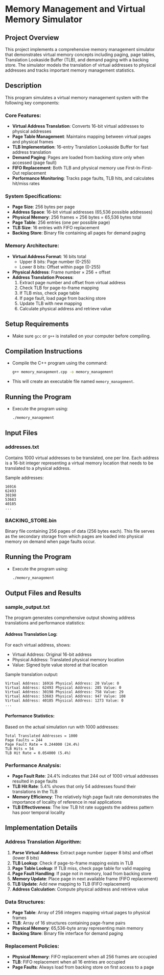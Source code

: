 # Memory Management and Virtual Memory Simulator

## Project Overview
This project implements a comprehensive memory management simulator that demonstrates virtual memory concepts including paging, page tables, Translation Lookaside Buffer (TLB), and demand paging with a backing store. The simulator models the translation of virtual addresses to physical addresses and tracks important memory management statistics.

## Description
This program simulates a virtual memory management system with the following key components:

### Core Features:
- **Virtual Address Translation**: Converts 16-bit virtual addresses to physical addresses
- **Page Table Management**: Maintains mapping between virtual pages and physical frames
- **TLB Implementation**: 16-entry Translation Lookaside Buffer for fast address translation
- **Demand Paging**: Pages are loaded from backing store only when accessed (page fault)
- **FIFO Replacement**: Both TLB and physical memory use First-In-First-Out replacement
- **Performance Monitoring**: Tracks page faults, TLB hits, and calculates hit/miss rates

### System Specifications:
- **Page Size**: 256 bytes per page
- **Address Space**: 16-bit virtual addresses (65,536 possible addresses)
- **Physical Memory**: 256 frames × 256 bytes = 65,536 bytes total
- **Page Table**: 256 entries (one per possible page)
- **TLB Size**: 16 entries with FIFO replacement
- **Backing Store**: Binary file containing all pages for demand paging

### Memory Architecture:
- **Virtual Address Format**: 16 bits total
  - Upper 8 bits: Page number (0-255)
  - Lower 8 bits: Offset within page (0-255)
- **Physical Address**: Frame number × 256 + offset
- **Address Translation Process**:
  1. Extract page number and offset from virtual address
  2. Check TLB for page-to-frame mapping
  3. If TLB miss, check page table
  4. If page fault, load page from backing store
  5. Update TLB with new mapping
  6. Calculate physical address and retrieve value

## Setup Requirements
- Make sure `gcc` or `g++` is installed on your computer before compiling.

## Compilation Instructions
- Compile the C++ program using the command:

  ```bash
  g++ memory_management.cpp -o memory_management
  ```

- This will create an executable file named `memory_management`.

## Running the Program
- Execute the program using:

  ```bash
  ./memory_management
  ```

## Input Files

### addresses.txt
Contains 1000 virtual addresses to be translated, one per line. Each address is a 16-bit integer representing a virtual memory location that needs to be translated to a physical address.

Sample addresses:
```
16916
62493
30198
53683
40185
...
```

### BACKING_STORE.bin
Binary file containing 256 pages of data (256 bytes each). This file serves as the secondary storage from which pages are loaded into physical memory on demand when page faults occur.

## Running the Program
- Execute the program using:

  ```bash
  ./memory_management
  ```

## Output Files and Results

### sample_output.txt
The program generates comprehensive output showing address translations and performance statistics:

#### Address Translation Log:
For each virtual address, shows:
- Virtual Address: Original 16-bit address
- Physical Address: Translated physical memory location  
- Value: Signed byte value stored at that location

Sample translation output:
```
Virtual Address: 16916 Physical Address: 20 Value: 0
Virtual Address: 62493 Physical Address: 285 Value: 0
Virtual Address: 30198 Physical Address: 758 Value: 29
Virtual Address: 53683 Physical Address: 947 Value: 108
Virtual Address: 40185 Physical Address: 1273 Value: 0
...
```

#### Performance Statistics:
Based on the actual simulation run with 1000 addresses:
```
Total Translated Addresses = 1000
Page Faults = 244
Page Fault Rate = 0.244000 (24.4%)
TLB Hits = 54  
TLB Hit Rate = 0.054000 (5.4%)
```

### Performance Analysis:
- **Page Fault Rate**: 24.4% indicates that 244 out of 1000 virtual addresses resulted in page faults
- **TLB Hit Rate**: 5.4% shows that only 54 addresses found their translations in the TLB
- **Memory Efficiency**: The relatively high page fault rate demonstrates the importance of locality of reference in real applications
- **TLB Effectiveness**: The low TLB hit rate suggests the address pattern has poor temporal locality

## Implementation Details

### Address Translation Algorithm:
1. **Parse Virtual Address**: Extract page number (upper 8 bits) and offset (lower 8 bits)
2. **TLB Lookup**: Check if page-to-frame mapping exists in TLB
3. **Page Table Lookup**: If TLB miss, check page table for valid mapping
4. **Page Fault Handling**: If page not in memory, load from backing store
5. **Memory Update**: Place page in next available frame (FIFO replacement)
6. **TLB Update**: Add new mapping to TLB (FIFO replacement)
7. **Address Calculation**: Compute physical address and retrieve value

### Data Structures:
- **Page Table**: Array of 256 integers mapping virtual pages to physical frames
- **TLB**: Array of 16 structures containing page-frame pairs
- **Physical Memory**: 65,536-byte array representing main memory
- **Backing Store**: Binary file interface for demand paging

### Replacement Policies:
- **Physical Memory**: FIFO replacement when all 256 frames are occupied
- **TLB**: FIFO replacement when all 16 entries are occupied
- **Page Faults**: Always load from backing store on first access to a page